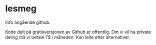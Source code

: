 # lesmeg
Info angående github.

Kode delt på gratisversjonen av Github er offentlig. Om vi vil ha private deling må vi betale 7$ i måneden.
Kan leite etter alternativer.

